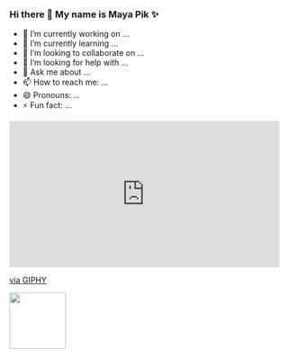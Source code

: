 ### Hi there 👋 My name is Maya Pik ✨

<!--
**MayaPik/MayapIK** is a ✨ _special_ ✨ repository because its `README.md` (this file) appears on your GitHub profile.

Here are some ideas to get you started:-->


- 🔭 I’m currently working on ...
- 🌱 I’m currently learning ...
- 👯 I’m looking to collaborate on ...
- 🤔 I’m looking for help with ...
- 💬 Ask me about ...
- 📫 How to reach me: ...
- 😄 Pronouns: ...
- ⚡ Fun fact: ...

<iframe src="https://giphy.com/embed/l0ErCwGCW2PYDiB9u" width="480" height="260" frameBorder="0" class="giphy-embed" allowFullScreen></iframe><p><a href="https://giphy.com/gifs/filmeditor-disney-pixar-l0ErCwGCW2PYDiB9u">via GIPHY</a></p>

<a href="https://media.giphy.com/media/l0ErCwGCW2PYDiB9u/giphy.gif" target="blank"><img align="center" src="URL_TO_YOUR_IMAGE" height="100" /></a>
